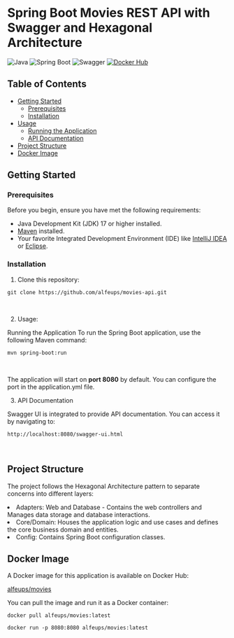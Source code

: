 # Spring Boot Movies REST API with Swagger and Hexagonal Architecture

![Java](https://img.shields.io/badge/Java-17-brightgreen.svg)
![Spring Boot](https://img.shields.io/badge/Spring%20Boot-3.0.0-brightgreen.svg)
![Swagger](https://img.shields.io/badge/Swagger-3.0.0-brightgreen.svg)
[![Docker Hub](https://img.shields.io/badge/Docker%20Hub-alfeups%2Fmovies-blue.svg)](https://hub.docker.com/repository/docker/alfeups/movies/general)


## Table of Contents

- [Getting Started](#getting-started)
    - [Prerequisites](#prerequisites)
    - [Installation](#installation)
- [Usage](#usage)
    - [Running the Application](#running-the-application)
    - [API Documentation](#api-documentation)
- [Project Structure](#project-structure)
- [Docker Image](#docker-image)

## Getting Started

### Prerequisites

Before you begin, ensure you have met the following requirements:

- Java Development Kit (JDK) 17 or higher installed.
- [Maven](https://maven.apache.org/) installed.
- Your favorite Integrated Development Environment (IDE) like [IntelliJ IDEA](https://www.jetbrains.com/idea/) or [Eclipse](https://www.eclipse.org/).

### Installation

1. Clone this repository:

```
git clone https://github.com/alfeups/movies-api.git
```

<br>

2. Usage:

Running the Application
To run the Spring Boot application, use the following Maven command:

```
mvn spring-boot:run
```

<br>

The application will start on <b>port 8080</b> by default. 
You can configure the port in the application.yml file.

3. API Documentation

Swagger UI is integrated to provide API documentation. You can access it by navigating to:

```
http://localhost:8080/swagger-ui.html
```
<br>

<h2> Project Structure </h2>

The project follows the Hexagonal Architecture pattern to separate concerns into different layers:

<li>Adapters: Web and Database - Contains the web controllers and Manages data storage and database interactions.
<li>Core/Domain: Houses the application logic and use cases and defines the core business domain and entities.
<li>Config: Contains Spring Boot configuration classes.

<h2> Docker Image </h2>

A Docker image for this application is available on Docker Hub:

[alfeups/movies](https://hub.docker.com/repository/docker/alfeups/movies/general)

You can pull the image and run it as a Docker container:

```
docker pull alfeups/movies:latest
```

```
docker run -p 8080:8080 alfeups/movies:latest
```

